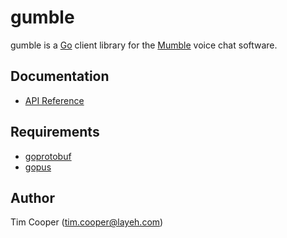 # gumble

gumble is a [Go](https://golang.org/) client library for the
[Mumble](http://mumble.info) voice chat software.

## Documentation

- [API Reference](https://godoc.org/github.com/layeh/gumble)

## Requirements

- [goprotobuf](https://code.google.com/p/goprotobuf/)
- [gopus](https://github.com/layeh/gopus)

## Author

Tim Cooper (<tim.cooper@layeh.com>)
